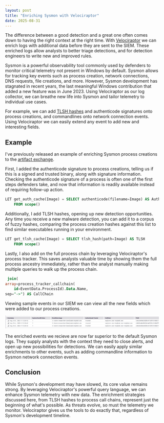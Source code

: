 ```yaml
---
layout: post
title: "Enriching Sysmon with Velociraptor"
date: 2025-08-31
---
```


The difference between a good detection and a great one often comes down to having the right context at the right time. With [Velociraptor](https://docs.velociraptor.app/) we can enrich logs with additional data before they are sent to the SIEM. These enriched logs allow analysts to better triage detections, and for detection engineers to write new and improved rules.

Sysmon is a powerful observability tool commonly used by defenders to monitor critical telemetry not present in Windows by default. Sysmon allows for tracking key events such as process creation, network connections, DNS requests, file creations, and more. However, Sysmon development has stagnated in recent years, the last meaningful Windows contribution that added a new feature was in June 2023. Using Velociraptor as our log collector, we can breathe new life into Sysmon and tailor telemetry to individual use cases.

For example, we can add [TLSH hashes](https://blog.ecapuano.com/p/the-role-of-fuzzy-hashes-in-security) and authenticode signatures onto process creations, and commandlines onto network connection events. Using Velociraptor we can easily extend any event to add new and interesting fields.

## Example

I've previously released an example of enriching Sysmon process creations to the [artifact exchange](https://docs.velociraptor.app/exchange/artifacts/pages/windows.eventlogs.sysmonprocessenriched/). 


First, I added the authenticode signature to process creations, telling us if this is a signed and trusted binary, along with signature information. Checking the authenticode signature of a process is often one of the first steps defenders take, and now that information is readily available instead of requiring follow-up action.

```sql
LET get_auth_cache(Image) = SELECT authenticode(filename=Image) AS Authenticode
    FROM scope()
```

Additionally, I add TLSH hashes, opening up new detection opportunities. Any time you receive a new malware detection, you can add it to a corpus of fuzzy hashes, comparing the process creation hashes against this list to find similar executables running in your environment.

```sql
LET get_tlsh_cache(Image) = SELECT tlsh_hash(path=Image) AS TLSH
    FROM scope()
```

Lastly, I also add on the full process chain by leveraging Velociraptor's process tracker. This saves analysts valuable time by showing them the full process ancestry immediately, rather than the analyst manually making multiple queries to walk up the process chain.

```sql
 join(
array=process_tracker_callchain(
    id=EventData.ProcessId).Data.Name,
sep="->") AS CallChain
```

Viewing sample events in our SIEM we can view all the new fields which were added to our process creations.

![Enriched Sysmon Events](/assets/images/enriched_events.png)

The enriched events we recieve are now far superior to the default Sysmon logs. They supply analysts with the context they need to close alerts, and open up new possibilities for detections. We can easily apply similar enrichments to other events, such as adding commandline information to Sysmon network connection events.

## Conclusion

While Sysmon's development may have slowed, its core value remains strong. By leveraging Velociraptor's powerful query language, we can enhance Sysmon telemetry with new data. The enrichment strategies discussed here, from TLSH hashes to process call chains, represent just the beginning of what's possible. As threats evolve, so must the telemetry we monitor. Velociraptor gives us the tools to do exactly that, regardless of Sysmon's development timeline. 